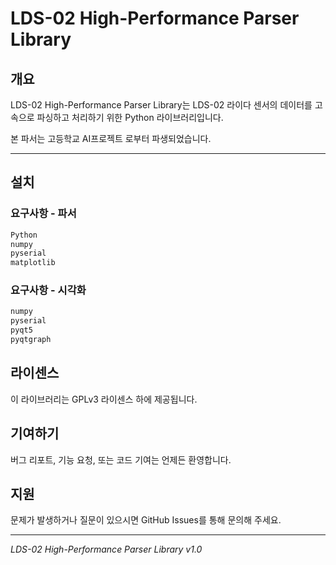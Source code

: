 # LDS-02 High-Performance Parser Library



## 개요

LDS-02 High-Performance Parser Library는 LDS-02 라이다 센서의 데이터를 고속으로 파싱하고 처리하기 위한 Python 라이브러리입니다.


본 파서는 고등학교 AI프로젝트   로부터 파생되었습니다.

---

## 설치

### 요구사항 - 파서
```bash
Python
numpy
pyserial
matplotlib
```

### 요구사항 - 시각화
```bash
numpy
pyserial
pyqt5
pyqtgraph
```

## 라이센스

이 라이브러리는 GPLv3 라이센스 하에 제공됩니다.

## 기여하기

버그 리포트, 기능 요청, 또는 코드 기여는 언제든 환영합니다.

## 지원

문제가 발생하거나 질문이 있으시면 GitHub Issues를 통해 문의해 주세요.

---

*LDS-02 High-Performance Parser Library v1.0*
